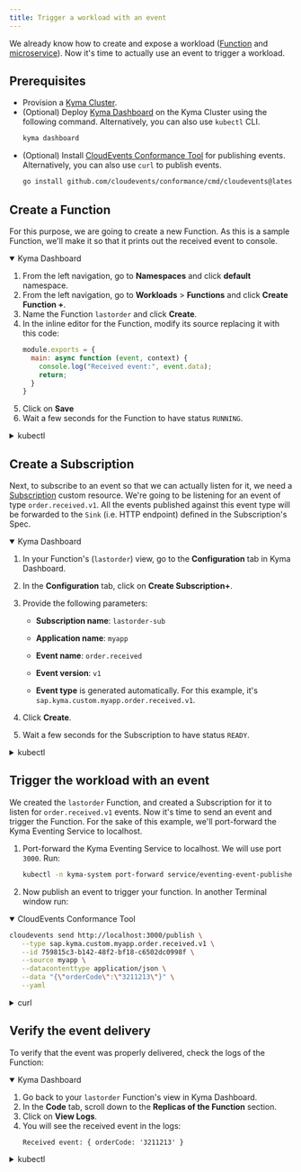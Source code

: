 ```yaml
---
title: Trigger a workload with an event
---
```


We already know how to create and expose a workload ([Function](02-deploy-expose-function.md) and [microservice](03-deploy-expose-microservice.md)). 
Now it's time to actually use an event to trigger a workload.

## Prerequisites

- Provision a [Kyma Cluster](01-quick-install.md).
- (Optional) Deploy [Kyma Dashboard](../01-overview/main-areas/ui/ui-01-gui.md) on the Kyma Cluster using the following command. Alternatively, you can also use `kubectl` CLI.
   ```bash
   kyma dashboard
   ```
- (Optional) Install [CloudEvents Conformance Tool](https://github.com/cloudevents/conformance) for publishing events. Alternatively, you can also use `curl` to publish events.
   ```bash
   go install github.com/cloudevents/conformance/cmd/cloudevents@latest
   ```

## Create a Function

For this purpose, we are going to create a new Function. As this is a sample Function, we'll make it so that it prints out the received event to console. 

<div tabs name="Deploy a Function" group="trigger-workload">
  <details open>
  <summary label="Kyma Dashboard">
  Kyma Dashboard
  </summary>

1. From the left navigation, go to **Namespaces** and click **default** namespace.
2. From the left navigation, go to **Workloads** > **Functions** and click **Create Function +**.
3. Name the Function `lastorder` and click **Create**.
4. In the inline editor for the Function, modify its source replacing it with this code:
    ```js
    module.exports = {
      main: async function (event, context) {
        console.log("Received event:", event.data);
        return;
      } 
    }
    ```
5. Click on **Save**
6. Wait a few seconds for the Function to have status `RUNNING`.

  </details>
  <details>
  <summary label="kubectl">
  kubectl
  </summary>

```bash
cat <<EOF | kubectl apply -f -
  apiVersion: serverless.kyma-project.io/v1alpha1
  kind: Function
  metadata:
    labels:
      serverless.kyma-project.io/build-resources-preset: local-dev
      serverless.kyma-project.io/function-resources-preset: S
      serverless.kyma-project.io/replicas-preset: S
    name: lastorder
    namespace: default
  spec:
    deps: '{ "dependencies": {}}'
    maxReplicas: 1
    minReplicas: 1
    source: |
      module.exports = {
        main: async function (event, context) {
          console.log("Received event:", event.data);
          return; 
        } 
      }
EOF
```

If the resources were created successfully, the command returns this message:

```bash
function.serverless.kyma-project.io/lastorder created
```

To check the Function status, run: 

```bash
kubectl get functions -n default lastorder
```

> **NOTE:** You might need to wait a few seconds for the Function to be ready.

  </details>
</div>

## Create a Subscription

Next, to subscribe to an event so that we can actually listen for it, we need a [Subscription](../05-technical-reference/00-custom-resources/evnt-01-subscription.md) custom resource. We're going to be listening for an event of type `order.received.v1`. 
All the events published against this event type will be forwarded to the `Sink` (i.e. HTTP endpoint) defined in the Subscription's Spec.

<div tabs name="Create a Subscription" group="trigger-workload">
  <details open>
  <summary label="Kyma Dashboard">
  Kyma Dashboard
  </summary>

1. In your Function's (`lastorder`) view, go to the **Configuration** tab in Kyma Dashboard.
2. In the **Configuration** tab, click on **Create Subscription+**.
3. Provide the following parameters:
   - **Subscription name**: `lastorder-sub`
   - **Application name**: `myapp`
   - **Event name**: `order.received`
   - **Event version**: `v1`

   - **Event type** is generated automatically. For this example, it's `sap.kyma.custom.myapp.order.received.v1`.

4. Click **Create**.
5. Wait a few seconds for the Subscription to have status `READY`.

  </details>
  <details>
  <summary label="kubectl">
  kubectl
  </summary>

Run: 
```bash
cat <<EOF | kubectl apply -f -
   apiVersion: eventing.kyma-project.io/v1alpha1
   kind: Subscription
   metadata:
     name: lastorder-sub
     namespace: default
   spec:
     filter:
       filters:
       - eventSource:
           property: source
           type: exact
           value: ""
         eventType:
           property: type
           type: exact
           value: sap.kyma.custom.myapp.order.received.v1
     sink: http://lastorder.default.svc.cluster.local
EOF
```

To check that the Subscription was created and is ready, run:
```bash
kubectl get subscriptions lastorder-sub -o=jsonpath="{.status.ready}"
```

The operation was successful if the returned status says `true`.

  </details>
</div>

## Trigger the workload with an event

We created the `lastorder` Function, and created a Subscription for it to listen for `order.received.v1` events. Now it's time to send an event and trigger the Function. For the sake of this example, we'll port-forward the Kyma Eventing Service to localhost. 

1. Port-forward the Kyma Eventing Service to localhost. We will use port `3000`. Run: 
   ```bash
   kubectl -n kyma-system port-forward service/eventing-event-publisher-proxy 3000:80
   ```
2. Now publish an event to trigger your function. In another Terminal window run: 

<div tabs name="Publish an event" group="trigger-workload">
  <details open>
  <summary label="CloudEvents Conformance Tool">
  CloudEvents Conformance Tool
  </summary>

   ```bash
   cloudevents send http://localhost:3000/publish \
      --type sap.kyma.custom.myapp.order.received.v1 \
      --id 759815c3-b142-48f2-bf18-c6502dc0998f \
      --source myapp \
      --datacontenttype application/json \
      --data "{\"orderCode\":\"3211213\"}" \
      --yaml
   ```

  </details>
  <details>
  <summary label="curl">
  curl
  </summary>

   ```bash
   curl -v -X POST \
        -H "ce-specversion: 1.0" \
        -H "ce-type: sap.kyma.custom.myapp.order.received.v1" \
        -H "ce-source: /default/io.kyma-project/custom" \
        -H "ce-eventtypeversion: v1" \
        -H "ce-id: 759815c3-b142-48f2-bf18-c6502dc0998f" \
        -H "content-type: application/json" \
        -d "{\"orderCode\":\"3211213\"}" \
        http://localhost:3000/publish
   ```
  </details>
</div>

## Verify the event delivery

To verify that the event was properly delivered, check the logs of the Function: 

<div tabs name="Verify the event delivery" group="trigger-workload">
  <details open>
  <summary label="Kyma Dashboard">
  Kyma Dashboard
  </summary>

1. Go back to your `lastorder` Function's view in Kyma Dashboard.
2. In the **Code** tab, scroll down to the **Replicas of the Function** section.
3. Click on **View Logs**.
4. You will see the received event in the logs:
   ```
   Received event: { orderCode: '3211213' }
   ```

</details>
  <details>
  <summary label="kubectl">
  kubectl
  </summary>
Run: 

```bash
kubectl logs -f -n default \
  $(kubectl get pod \
    --field-selector=status.phase==Running \
    -l serverless.kyma-project.io/function-name=lastorder \
    -o jsonpath="{.items[0].metadata.name}")
```

You will see the received event in the logs:
```
Received event: { orderCode: '3211213' }
```

  </details>
</div>

